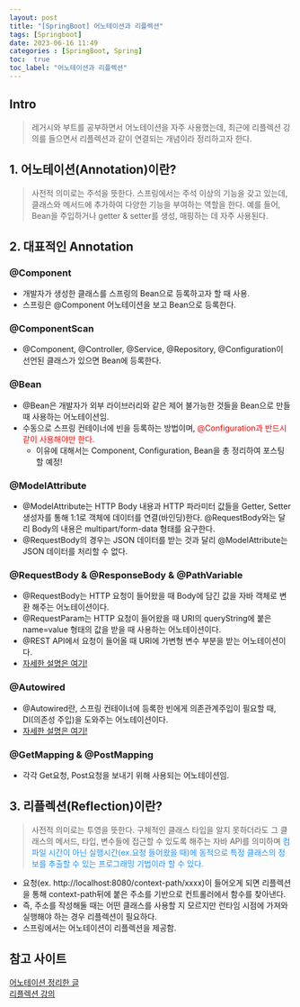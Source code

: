 ```yaml
---
layout: post
title: "[SpringBoot] 어노테이션과 리플렉션"
tags: [Springboot]
date: 2023-06-16 11:49
categories : [SpringBoot, Spring]
toc:  true
toc_label: "어노테이션과 리플렉션"
---
```


## Intro
> 레거시와 부트를 공부하면서 어노테이션을 자주 사용했는데, 최근에 리플렉션 강의를 들으면서 리플렉션과 같이 연결되는 개념이라 정리하고자 한다.

## 1. 어노테이션(Annotation)이란?
> 사전적 의미로는 주석을 뜻한다. 스프링에서는 주석 이상의 기능을 갖고 있는데, 클래스와 메서드에 추가하여 다양한 기능을 부여하는 역할을 한다. 예를 들어, Bean을 주입하거나 getter & setter를 생성, 매핑하는 데 자주 사용된다.

## 2. 대표적인 Annotation
### @Component
- 개발자가 생성한 클래스를 스프링의 Bean으로 등록하고자 할 때 사용.
- 스프링은 @Component 어노테이션을 보고 Bean으로 등록한다.

### @ComponentScan
- @Component, @Controller, @Service, @Repository, @Configuration이 선언된 클래스가 있으면 Bean에 등록한다.

### @Bean
- @Bean은 개발자가 외부 라이브러리와 같은 제어 불가능한 것들을 Bean으로 만들 때 사용하는 어노테이션임.
- 수동으로 스프링 컨테이너에 빈을 등록하는 방법이며,  <span style="color:red">@Configuration과 반드시 같이 사용해야만 한다.</span>
  - 이유에 대해서는 Component, Configuration, Bean을 총 정리하여 포스팅 할 예정!

### @ModelAttribute
- @ModelAttribute는 HTTP Body 내용과 HTTP 파라미터 값들을 Getter, Setter 생성자를 통해 1:1로 객체에 데이터를 연결(바인딩)한다. @RequestBody와는 달리 Body의 내용은 multipart/form-data 형태를 요구한다.
- @RequestBody의 경우는 JSON 데이터를 받는 것과 달리 @ModelAttribute는 JSON 데이터를 처리할 수 없다.

### @RequestBody & @ResponseBody & @PathVariable
- @RequestBody는 HTTP 요청이 들어왔을 때 Body에 담긴 값을 자바 객체로 변환 해주는 어노테이션이다.
- @RequestParam는 HTTP 요청이 들어왔을 때 URI의 queryString에 붙은 name=value 형태의 값을 받을 때 사용하는 어노테이션이다.
- @REST API에서 요청이 들어올 때 URI에 가변형 변수 부분을 받는 어노테이션이다.
- [자세한 설명은 여기!](https://parkyoungjiin.github.io/springboot/spring/2023/06/11/RequestBody,-RequestParam-%EC%A0%95%EB%A6%AC/)

### @Autowired
- @Autowired란, 스프링 컨테이너에 등록한 빈에게 의존관계주입이 필요할 때, DI(의존성 주입)을 도와주는 어노테이션이다.<br>
- [자세한 설명은 여기!](https://parkyoungjiin.github.io/springboot/spring/2023/06/10/DI(Dependency-Injection)-3%EA%B0%80%EC%A7%80-%EB%B0%A9%EB%B2%95(feat.@Autowired)/)

### @GetMapping & @PostMapping
- 각각 Get요청, Post요청을 보내기 위해 사용되는 어노테이션임.

## 3. 리플렉션(Reflection)이란?
> 사전적 의미로는 투영을 뜻한다. 구체적인 클래스 타입을 알지 못하더라도 그 클래스의 메서드, 타입, 변수들에 접근할 수 있도록 해주는 자바 API를 의미하며 <span style="color:#1E90FF">컴파일 시간이 아닌 실행시간(ex.요청 들어왔을 때)에 동적으로 특정 클래스의 정보를 추출할 수 있는 프로그래밍 기법이라 할 수 있다.<span>

- 요청(ex. http://localhost:8080/context-path/xxxx)이 들어오게 되면 리플렉션을 통해 context-path뒤에 붙은 주소를 기반으로 컨트롤러에서 함수를 찾아낸다.
- 즉, 주소를 작성해둘 때는 어떤 클래스를 사용할 지 모르지만 런타임 시점에 가져와 실행해야 하는 경우 리플렉션이 필요하다.
- 스프링에서는 어노테이션이 리플렉션을 제공함.

## 참고 사이트
[어노테이션 정리한 글](https://melonicedlatte.com/2021/07/18/182600.html#modelattribute)<br>
[리플렉션 강의](https://www.youtube.com/watch?v=AyQwvxRJ0q0)
